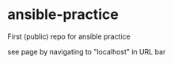 # ansible-practice
First (public) repo for ansible practice

see page by navigating to "localhost" in URL bar
